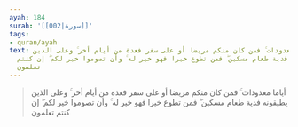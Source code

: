 ```yaml
---
ayah: 184
surah: '[[002|سورة]]'
tags:
- quran/ayah
text: أياما معدودات ۚ فمن كان منكم مريضا أو على سفر فعدة من أيام أخر ۚ وعلى الذين
  يطيقونه فدية طعام مسكين ۖ فمن تطوع خيرا فهو خير له ۚ وأن تصوموا خير لكم ۖ إن كنتم
  تعلمون
---
```

> أياما معدودات ۚ فمن كان منكم مريضا أو على سفر فعدة من أيام أخر ۚ وعلى الذين يطيقونه فدية طعام مسكين ۖ فمن تطوع خيرا فهو خير له ۚ وأن تصوموا خير لكم ۖ إن كنتم تعلمون
